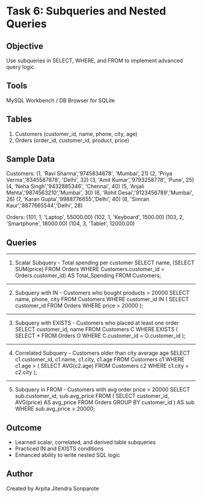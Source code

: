 # Task 6: Subqueries and Nested Queries

## Objective
Use subqueries in SELECT, WHERE, and FROM to implement advanced query logic.

## Tools
MySQL Workbench / DB Browser for SQLite

## Tables
1. Customers (customer_id, name, phone, city, age)
2. Orders (order_id, customer_id, product, price)

## Sample Data
Customers:
(1, 'Ravi Sharma','9745834678', 'Mumbai', 21)
(2, 'Priya Verma','8345587878', 'Delhi', 32)
(3, 'Amit Kumar','9793258778', 'Pune', 25)
(4, 'Neha Singh','9432885346', 'Chennai', 40)
(5, 'Anjali Mehta','9874563210','Mumbai', 30)
(6, 'Rohit Desai','9123456789','Mumbai', 26)
(7, 'Karan Gupta','9988776655','Delhi', 40)
(8, 'Simran Kaur','8877665544','Delhi', 28)

Orders:
(101, 1, 'Laptop', 55000.00)
(102, 1, 'Keyboard', 1500.00)
(103, 2, 'Smartphone', 18000.00)
(104, 3, 'Tablet', 12000.00)

## Queries

--------------------------------
1. Scalar Subquery - Total spending per customer
SELECT name,
       (SELECT SUM(price)
        FROM Orders
        WHERE Customers.customer_id = Orders.customer_id) AS Total_Spending
FROM Customers;
--------------------------------

2. Subquery with IN - Customers who bought products > 20000
SELECT name, phone, city
FROM Customers
WHERE customer_id IN (
    SELECT customer_id
    FROM Orders
    WHERE price > 20000
);
--------------------------------

3. Subquery with EXISTS - Customers who placed at least one order
SELECT customer_id, name
FROM Customers C
WHERE EXISTS (
    SELECT *
    FROM Orders O
    WHERE C.customer_id = O.customer_id
);
--------------------------------

4. Correlated Subquery - Customers older than city average age
SELECT c1.customer_id, c1.name, c1.city, c1.age
FROM Customers c1
WHERE c1.age > (
    SELECT AVG(c2.age)
    FROM Customers c2
    WHERE c1.city = c2.city
);
--------------------------------

5. Subquery in FROM - Customers with avg order price > 20000
SELECT sub.customer_id, sub.avg_price
FROM (
    SELECT customer_id, AVG(price) AS avg_price
    FROM Orders
    GROUP BY customer_id
) AS sub
WHERE sub.avg_price > 20000;

## Outcome
- Learned scalar, correlated, and derived table subqueries
- Practiced IN and EXISTS conditions
- Enhanced ability to write nested SQL logic

## Author
Created by Arpita Jitendra Sonparote
